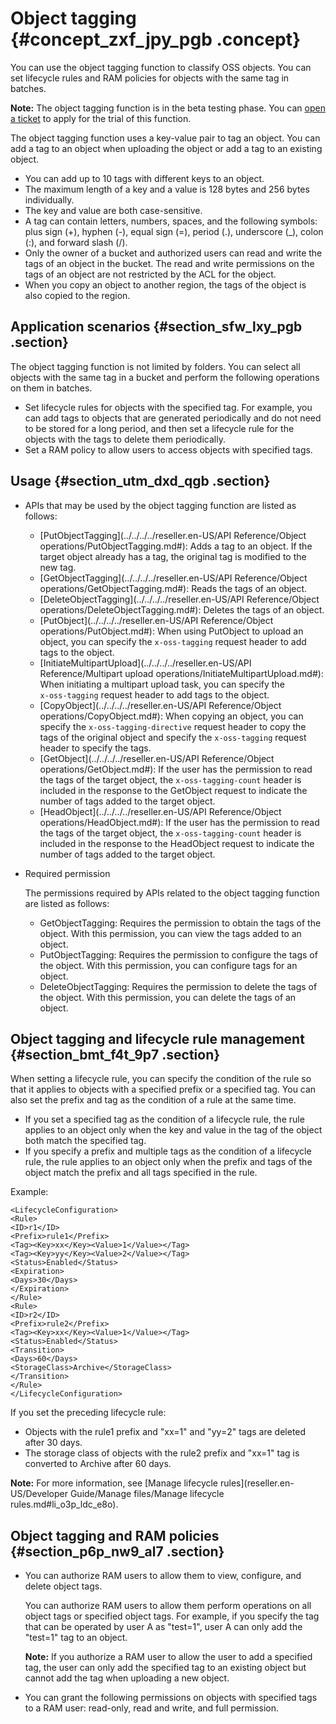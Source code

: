 # Object tagging {#concept_zxf_jpy_pgb .concept}

You can use the object tagging function to classify OSS objects. You can set lifecycle rules and RAM policies for objects with the same tag in batches.

**Note:** The object tagging function is in the beta testing phase. You can [open a ticket](https://selfservice.console.aliyun.com/ticket/createIndex) to apply for the trial of this function.

The object tagging function uses a key-value pair to tag an object. You can add a tag to an object when uploading the object or add a tag to an existing object.

-   You can add up to 10 tags with different keys to an object.
-   The maximum length of a key and a value is 128 bytes and 256 bytes individually.
-   The key and value are both case-sensitive.
-   A tag can contain letters, numbers, spaces, and the following symbols: plus sign \(+\), hyphen \(-\), equal sign \(=\), period \(.\), underscore \(\_\), colon \(:\), and forward slash \(/\).
-   Only the owner of a bucket and authorized users can read and write the tags of an object in the bucket. The read and write permissions on the tags of an object are not restricted by the ACL for the object.
-   When you copy an object to another region, the tags of the object is also copied to the region.

## Application scenarios {#section_sfw_lxy_pgb .section}

The object tagging function is not limited by folders. You can select all objects with the same tag in a bucket and perform the following operations on them in batches.

-   Set lifecycle rules for objects with the specified tag. For example, you can add tags to objects that are generated periodically and do not need to be stored for a long period, and then set a lifecycle rule for the objects with the tags to delete them periodically.
-   Set a RAM policy to allow users to access objects with specified tags.

## Usage {#section_utm_dxd_qgb .section}

-   APIs that may be used by the object tagging function are listed as follows:
    -   [PutObjectTagging](../../../../reseller.en-US/API Reference/Object operations/PutObjectTagging.md#): Adds a tag to an object. If the target object already has a tag, the original tag is modified to the new tag.
    -   [GetObjectTagging](../../../../reseller.en-US/API Reference/Object operations/GetObjectTagging.md#): Reads the tags of an object.
    -   [DeleteObjectTagging](../../../../reseller.en-US/API Reference/Object operations/DeleteObjectTagging.md#): Deletes the tags of an object.
    -   [PutObject](../../../../reseller.en-US/API Reference/Object operations/PutObject.md#): When using PutObject to upload an object, you can specify the `x‑oss‑tagging` request header to add tags to the object.
    -   [InitiateMultipartUpload](../../../../reseller.en-US/API Reference/Multipart upload operations/InitiateMultipartUpload.md#): When initiating a multipart upload task, you can specify the `x‑oss‑tagging` request header to add tags to the object.
    -   [CopyObject](../../../../reseller.en-US/API Reference/Object operations/CopyObject.md#): When copying an object, you can specify the `x‑oss‑tagging‑directive` request header to copy the tags of the original object and specify the `x‑oss‑tagging` request header to specify the tags.
    -   [GetObject](../../../../reseller.en-US/API Reference/Object operations/GetObject.md#): If the user has the permission to read the tags of the target object, the `x‑oss‑tagging‑count` header is included in the response to the GetObject request to indicate the number of tags added to the target object.
    -   [HeadObject](../../../../reseller.en-US/API Reference/Object operations/HeadObject.md#): If the user has the permission to read the tags of the target object, the `x‑oss‑tagging‑count` header is included in the response to the HeadObject request to indicate the number of tags added to the target object.
-   Required permission

    The permissions required by APIs related to the object tagging function are listed as follows:

    -   GetObjectTagging: Requires the permission to obtain the tags of the object. With this permission, you can view the tags added to an object.
    -   PutObjectTagging: Requires the permission to configure the tags of the object. With this permission, you can configure tags for an object.
    -   DeleteObjectTagging: Requires the permission to delete the tags of the object. With this permission, you can delete the tags of an object.

## Object tagging and lifecycle rule management {#section_bmt_f4t_9p7 .section}

When setting a lifecycle rule, you can specify the condition of the rule so that it applies to objects with a specified prefix or a specified tag. You can also set the prefix and tag as the condition of a rule at the same time.

-   If you set a specified tag as the condition of a lifecycle rule, the rule applies to an object only when the key and value in the tag of the object both match the specified tag.
-   If you specify a prefix and multiple tags as the condition of a lifecycle rule, the rule applies to an object only when the prefix and tags of the object match the prefix and all tags specified in the rule.

Example:

``` {#codeblock_gwn_2ys_4e9}
<LifecycleConfiguration>
<Rule>
<ID>r1</ID>
<Prefix>rule1</Prefix>
<Tag><Key>xx</Key><Value>1</Value></Tag>
<Tag><Key>yy</Key><Value>2</Value></Tag>
<Status>Enabled</Status>
<Expiration>
<Days>30</Days>
</Expiration>
</Rule>
<Rule>
<ID>r2</ID>
<Prefix>rule2</Prefix>
<Tag><Key>xx</Key><Value>1</Value></Tag>
<Status>Enabled</Status>
<Transition>
<Days>60</Days>
<StorageClass>Archive</StorageClass>
</Transition>
</Rule>
</LifecycleConfiguration>
```

If you set the preceding lifecycle rule:

-   Objects with the rule1 prefix and "xx=1" and "yy=2" tags are deleted after 30 days.
-   The storage class of objects with the rule2 prefix and "xx=1" tag is converted to Archive after 60 days.

**Note:** For more information, see [Manage lifecycle rules](reseller.en-US/Developer Guide/Manage files/Manage lifecycle rules.md#li_o3p_ldc_e8o).

## Object tagging and RAM policies {#section_p6p_nw9_al7 .section}

-   You can authorize RAM users to allow them to view, configure, and delete object tags.

    You can authorize RAM users to allow them perform operations on all object tags or specified object tags. For example, if you specify the tag that can be operated by user A as "test=1", user A can only add the "test=1" tag to an object.

    **Note:** If you authorize a RAM user to allow the user to add a specified tag, the user can only add the specified tag to an existing object but cannot add the tag when uploading a new object.

-   You can grant the following permissions on objects with specified tags to a RAM user: read-only, read and write, and full permission.

